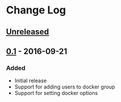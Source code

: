 # Change Log #

## [Unreleased] ##

## [0.1] - 2016-09-21 ##

### Added ###

  - Initial release
  - Support for adding users to docker group
  - Support for setting docker options

[Unreleased]: https://github.com/rfhayashi/ansible-docker/compare/0.1...HEAD
[0.1]: https://github.com/rfhayashi/ansible-docker/compare/44fb07cf180993ea60b28a9389c5e0b2a4caa6e0...0.1